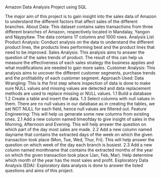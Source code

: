 Amazon Data Analysis Project using SQL

The major aim of this project is to gain insight into the sales data of Amazon to understand the different factors that affect sales of the different branches.
About Data:
This dataset contains sales transactions from three different branches of Amazon, respectively located in Mandalay, Yangon and Naypyitaw. The data contains 17 columns and 1000 rows.
Analysis List
Product Analysis:
Conduct analysis on the data to understand the different product lines, the products lines performing best and the product lines that need to be improved.
Sales Analysis:
This analysis aims to answer the question of the sales trends of product. The result of this can help us measure the effectiveness of each sales strategy the business applies and what modifications are needed to gain more sales.
Customer Analysis:
This analysis aims to uncover the different customer segments, purchase trends and the profitability of each customer segment.
Approach Used:
Data Wrangling: This is the first step where inspection of data is done to make sure NULL values and missing values are detected and data replacement methods are used to replace missing or NULL values. 
1.1 Build a database 
1.2 Create a table and insert the data. 
1.3 Select columns with null values in them. There are no null values in our database as in creating the tables, we set NOT NULL for each field, hence null values are filtered out. 
Feature Engineering: This will help us generate some new columns from existing ones. 
2.1 Add a new column named timeofday to give insight of sales in the Morning, Afternoon and Evening. This will help answer the question on which part of the day most sales are made. 
2.2 Add a new column named dayname that contains the extracted days of the week on which the given transaction took place (Mon, Tue, Wed, Thur, Fri). This will help answer the question on which week of the day each branch is busiest. 
2.3 Add a new column named monthname that contains the extracted months of the year on which the given transaction took place (Jan, Feb, Mar). Help determine which month of the year has the most sales and profit. 
Exploratory Data Analysis (EDA): Exploratory data analysis is done to answer the listed questions and aims of this project.
